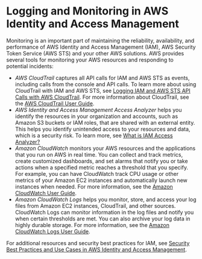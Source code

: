 # Logging and Monitoring in AWS Identity and Access Management<a name="security-logging-and-monitoring"></a>

Monitoring is an important part of maintaining the reliability, availability, and performance of AWS Identity and Access Management \(IAM\), AWS Security Token Service \(AWS STS\) and your other AWS solutions\. AWS provides several tools for monitoring your AWS resources and responding to potential incidents:
+ *AWS CloudTrail* captures all API calls for IAM and AWS STS as events, including calls from the console and API calls\. To learn more about using CloudTrail with IAM and AWS STS, see [Logging IAM and AWS STS API Calls with AWS CloudTrail](cloudtrail-integration.md)\. For more information about CloudTrail, see the [AWS CloudTrail User Guide](https://docs.aws.amazon.com/awscloudtrail/latest/userguide/)\.
+ *AWS Identity and Access Management Access Analyzer* helps you identify the resources in your organization and accounts, such as Amazon S3 buckets or IAM roles, that are shared with an external entity\. This helps you identify unintended access to your resources and data, which is a security risk\. To learn more, see [What is IAM Access Analyzer?](https://docs.aws.amazon.com/IAM/latest/UserGuide/what-is-access-analyzer.html)
+ *Amazon CloudWatch* monitors your AWS resources and the applications that you run on AWS in real time\. You can collect and track metrics, create customized dashboards, and set alarms that notify you or take actions when a specified metric reaches a threshold that you specify\. For example, you can have CloudWatch track CPU usage or other metrics of your Amazon EC2 instances and automatically launch new instances when needed\. For more information, see the [Amazon CloudWatch User Guide](https://docs.aws.amazon.com/AmazonCloudWatch/latest/monitoring/)\.
+ *Amazon CloudWatch Logs* helps you monitor, store, and access your log files from Amazon EC2 instances, CloudTrail, and other sources\. CloudWatch Logs can monitor information in the log files and notify you when certain thresholds are met\. You can also archive your log data in highly durable storage\. For more information, see the [Amazon CloudWatch Logs User Guide](https://docs.aws.amazon.com/AmazonCloudWatch/latest/logs/)\.

For additional resources and security best practices for IAM, see [Security Best Practices and Use Cases in AWS Identity and Access Management](IAMBestPracticesAndUseCases.md)\.
